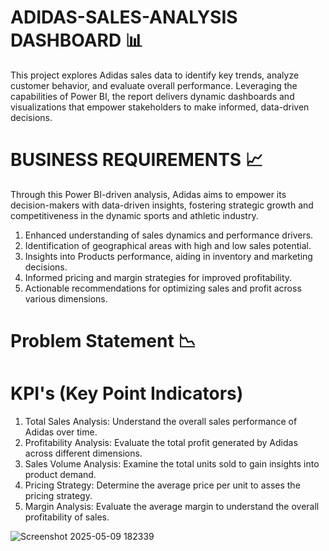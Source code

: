 # ADIDAS-SALES-ANALYSIS DASHBOARD 📊

This project explores Adidas sales data to identify key trends, analyze customer behavior, and evaluate overall performance. Leveraging the capabilities of Power BI, the report delivers dynamic dashboards and visualizations that empower stakeholders to make informed, data-driven decisions.

# BUSINESS REQUIREMENTS 📈

Through this Power BI-driven analysis, Adidas aims to empower its decision-makers with data-driven insights, fostering strategic growth and competitiveness in the dynamic sports and athletic industry.

1. Enhanced understanding of sales dynamics and performance drivers.
2. Identification of geographical areas with high and low sales potential.
3. Insights into Products performance, aiding in inventory and marketing decisions.
4. Informed pricing and margin strategies for improved profitability.
5. Actionable recommendations for optimizing sales and profit across various 
   dimensions.

# Problem Statement 📉
# KPI's (Key Point Indicators)

 1. Total Sales Analysis:
    Understand the overall sales performance of Adidas over time.
 2. Profitability Analysis:
    Evaluate the total profit generated by Adidas across different dimensions.
 3. Sales Volume Analysis:
    Examine the total units sold to gain insights into product demand.
 4. Pricing Strategy:
    Determine the average price per unit to asses the pricing strategy.
 5. Margin Analysis:
    Evaluate the average margin to understand the overall profitability of sales.

![Screenshot 2025-05-09 182339](https://github.com/user-attachments/assets/97f2b320-f3cd-4df6-9483-4d67a9d952b0)


  
